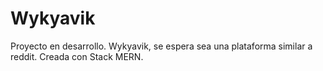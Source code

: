 # Wykyavik

Proyecto en desarrollo. Wykyavik, se espera sea una plataforma similar a reddit. Creada con Stack MERN.
